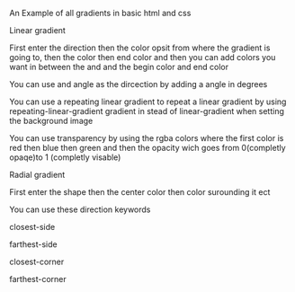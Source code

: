 An Example of all gradients in basic html and css

Linear gradient

First enter the direction then the color opsit from where the gradient is going to, then the color then end color and then you can add colors you want in between the and and the begin color and end color

You can use and angle as the dircection by adding a angle in degrees

You can use a repeating linear gradient to repeat a linear gradient by using repeating-linear-gradient gradient in stead of linear-gradient when setting the background image

You can use transparency by using the rgba colors where the first color is red then blue then green and then the opacity wich goes from 0(completly opaqe)to 1 (completly visable)


Radial gradient

First enter the shape then the center color then color surounding it ect

You can use these direction keywords

closest-side

farthest-side

closest-corner

farthest-corner

